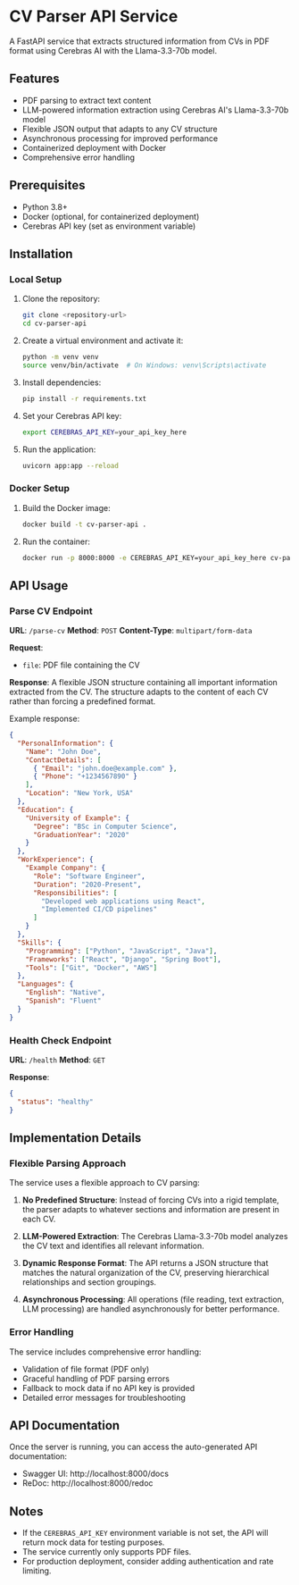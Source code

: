 # CV Parser API Service

A FastAPI service that extracts structured information from CVs in PDF format using Cerebras AI with the Llama-3.3-70b model.

## Features

- PDF parsing to extract text content
- LLM-powered information extraction using Cerebras AI's Llama-3.3-70b model
- Flexible JSON output that adapts to any CV structure
- Asynchronous processing for improved performance
- Containerized deployment with Docker
- Comprehensive error handling

## Prerequisites

- Python 3.8+
- Docker (optional, for containerized deployment)
- Cerebras API key (set as environment variable)

## Installation

### Local Setup

1. Clone the repository:
   ```bash
   git clone <repository-url>
   cd cv-parser-api
   ```

2. Create a virtual environment and activate it:
   ```bash
   python -m venv venv
   source venv/bin/activate  # On Windows: venv\Scripts\activate
   ```

3. Install dependencies:
   ```bash
   pip install -r requirements.txt
   ```

4. Set your Cerebras API key:
   ```bash
   export CEREBRAS_API_KEY=your_api_key_here
   ```

5. Run the application:
   ```bash
   uvicorn app:app --reload
   ```

### Docker Setup

1. Build the Docker image:
   ```bash
   docker build -t cv-parser-api .
   ```

2. Run the container:
   ```bash
   docker run -p 8000:8000 -e CEREBRAS_API_KEY=your_api_key_here cv-parser-api
   ```

## API Usage

### Parse CV Endpoint

**URL**: `/parse-cv`
**Method**: `POST`
**Content-Type**: `multipart/form-data`

**Request**:
- `file`: PDF file containing the CV

**Response**:
A flexible JSON structure containing all important information extracted from the CV. The structure adapts to the content of each CV rather than forcing a predefined format.

Example response:
```json
{
  "PersonalInformation": {
    "Name": "John Doe",
    "ContactDetails": [
      { "Email": "john.doe@example.com" },
      { "Phone": "+1234567890" }
    ],
    "Location": "New York, USA"
  },
  "Education": {
    "University of Example": {
      "Degree": "BSc in Computer Science",
      "GraduationYear": "2020"
    }
  },
  "WorkExperience": {
    "Example Company": {
      "Role": "Software Engineer",
      "Duration": "2020-Present",
      "Responsibilities": [
        "Developed web applications using React",
        "Implemented CI/CD pipelines"
      ]
    }
  },
  "Skills": {
    "Programming": ["Python", "JavaScript", "Java"],
    "Frameworks": ["React", "Django", "Spring Boot"],
    "Tools": ["Git", "Docker", "AWS"]
  },
  "Languages": {
    "English": "Native",
    "Spanish": "Fluent"
  }
}
```

### Health Check Endpoint

**URL**: `/health`
**Method**: `GET`

**Response**:
```json
{
  "status": "healthy"
}
```

## Implementation Details

### Flexible Parsing Approach

The service uses a flexible approach to CV parsing:

1. **No Predefined Structure**: Instead of forcing CVs into a rigid template, the parser adapts to whatever sections and information are present in each CV.

2. **LLM-Powered Extraction**: The Cerebras Llama-3.3-70b model analyzes the CV text and identifies all relevant information.

3. **Dynamic Response Format**: The API returns a JSON structure that matches the natural organization of the CV, preserving hierarchical relationships and section groupings.

4. **Asynchronous Processing**: All operations (file reading, text extraction, LLM processing) are handled asynchronously for better performance.

### Error Handling

The service includes comprehensive error handling:
- Validation of file format (PDF only)
- Graceful handling of PDF parsing errors
- Fallback to mock data if no API key is provided
- Detailed error messages for troubleshooting

## API Documentation

Once the server is running, you can access the auto-generated API documentation:

- Swagger UI: http://localhost:8000/docs
- ReDoc: http://localhost:8000/redoc

## Notes

- If the `CEREBRAS_API_KEY` environment variable is not set, the API will return mock data for testing purposes.
- The service currently only supports PDF files.
- For production deployment, consider adding authentication and rate limiting.